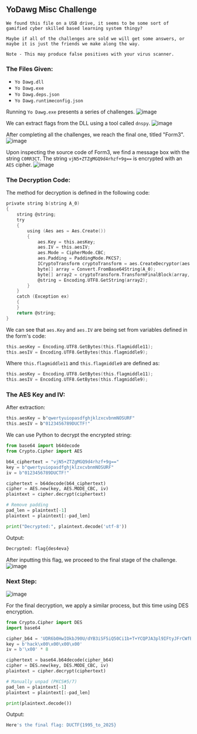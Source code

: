 ## YoDawg Misc Challenge

```
We found this file on a USB drive, it seems to be some sort of gamified cyber skilled based learning system thingy?

Maybe if all of the challenges are sold we will get some answers, or maybe it is just the friends we make along the way.

Note - This may produce false positives with your virus scanner.
```

### The Files Given:

* `Yo Dawg.dll`
* `Yo Dawg.exe`
* `Yo Dawg.deps.json`
* `Yo Dawg.runtimeconfig.json`

Running `Yo Dawg.exe` presents a series of challenges.
![image](https://github.com/vmbx/writeups/blob/main/2025/DownUnderCTF%202025/misc/YoDawg/images/yo1.png)

We can extract flags from the DLL using a tool called `dnspy`.
![image](https://github.com/vmbx/writeups/blob/main/2025/DownUnderCTF%202025/misc/YoDawg/images/yo2.png)

After completing all the challenges, we reach the final one, titled "Form3".
![image](https://github.com/vmbx/writeups/blob/main/2025/DownUnderCTF%202025/misc/YoDawg/images/yo3.png)

Upon inspecting the source code of Form3, we find a message box with the string `C0RR3CT`. The string `vjN5+ZTZgMGQ9d4rhzf+9g==` is encrypted with an `AES` cipher.
![image](https://github.com/vmbx/writeups/blob/main/2025/DownUnderCTF%202025/misc/YoDawg/images/yo4.png)

### The Decryption Code:

The method for decryption is defined in the following code:

```c
private string b(string A_0)
{
    string @string;
    try
    {
        using (Aes aes = Aes.Create())
        {
            aes.Key = this.aesKey;
            aes.IV = this.aesIV;
            aes.Mode = CipherMode.CBC;
            aes.Padding = PaddingMode.PKCS7;
            ICryptoTransform cryptoTransform = aes.CreateDecryptor(aes.Key, aes.IV);
            byte[] array = Convert.FromBase64String(A_0);
            byte[] array2 = cryptoTransform.TransformFinalBlock(array, 0, array.Length);
            @string = Encoding.UTF8.GetString(array2);
        }
    }
    catch (Exception ex)
    {
    }
    return @string;
}
```

We can see that `aes.Key` and `aes.IV` are being set from variables defined in the form's code:

```c
this.aesKey = Encoding.UTF8.GetBytes(this.flagmiddle11);
this.aesIV = Encoding.UTF8.GetBytes(this.flagmiddle9);
```

Where `this.flagmiddle11` and `this.flagmiddle9` are defined as:

```c
this.aesKey = Encoding.UTF8.GetBytes(this.flagmiddle11);
this.aesIV = Encoding.UTF8.GetBytes(this.flagmiddle9);
```

### The AES Key and IV:

After extraction:

```c
this.aesKey = b"qwertyuiopasdfghjklzxcvbnmNOSURF"
this.aesIV = b"0123456789DUCTF!"
```

We can use Python to decrypt the encrypted string:

```python
from base64 import b64decode
from Crypto.Cipher import AES

b64_ciphertext = "vjN5+ZTZgMGQ9d4rhzf+9g=="
key = b"qwertyuiopasdfghjklzxcvbnmNOSURF"
iv = b"0123456789DUCTF!" 

ciphertext = b64decode(b64_ciphertext)
cipher = AES.new(key, AES.MODE_CBC, iv)
plaintext = cipher.decrypt(ciphertext)

# Remove padding
pad_len = plaintext[-1]
plaintext = plaintext[:-pad_len]

print("Decrypted:", plaintext.decode('utf-8'))
```

Output:

```python
Decrypted: flag{des4eva}
```
After inputting this flag, we proceed to the final stage of the challenge.
![image](https://github.com/vmbx/writeups/blob/main/2025/DownUnderCTF%202025/misc/YoDawg/images/yo7.png)

### Next Step:

![image](https://github.com/vmbx/writeups/blob/main/2025/DownUnderCTF%202025/misc/YoDawg/images/yo6.png)

For the final decryption, we apply a similar process, but this time using DES encryption.

```python
from Crypto.Cipher import DES
import base64

cipher_b64 = 'UDR6b0HwIOkbJ90U/dYB3iSF5iQ50Ci1b+T+YCQPJA3pl9IFtyJFrCWfB1szPlKy5EdvDb029rZ7w2gUAcSJiQ=='
key = b'hack\x00\x00\x00\x00'
iv = b'\x00' * 8

ciphertext = base64.b64decode(cipher_b64)
cipher = DES.new(key, DES.MODE_CBC, iv)
plaintext = cipher.decrypt(ciphertext)

# Manually unpad (PKCS#5/7)
pad_len = plaintext[-1]
plaintext = plaintext[:-pad_len]

print(plaintext.decode())
```

Output:

```python
Here's the final flag: DUCTF{1995_to_2025}
```
